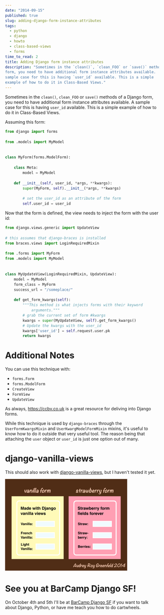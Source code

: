 ```yaml
---
date: "2014-09-15"
published: true
slug: adding-django-form-instance-attributes
tags:
  - python
  - django
  - howto
  - class-based-views
  - forms
time_to_read: 2
title: Adding Django form instance attributes
description: "Sometimes in the `clean()`, `clean_FOO` or `save()` methods of a Django
form, you need to have additional form instance attributes available.  A
sample case for this is having `user_id` available. This is a simple
example of how to do it in Class-Based Views."
---
```


Sometimes in the `clean()`, `clean_FOO` or `save()` methods of a Django
form, you need to have additional form instance attributes available. A
sample case for this is having `user_id` available. This is a simple
example of how to do it in Class-Based Views.

Assuming this form:

```python
from django import forms

from .models import MyModel


class MyForm(forms.ModelForm):

    class Meta:
        model = MyModel

    def __init__(self, user_id, *args, **kwargs):
        super(MyForm, self).__init__(*args, **kwargs)

        # set the user_id as an attribute of the form
        self.user_id = user_id
```

Now that the form is defined, the view needs to inject the form with the
user id:

```python
from django.views.generic import UpdateView

# this assumes that django-braces is installed
from braces.views import LoginRequiredMixin

from .forms import MyForm
from .models import MyModel


class MyUpdateView(LoginRequiredMixin, UpdateView):
    model = MyModel
    form_class = MyForm
    success_url = "/someplace/"

    def get_form_kwargs(self):
        """This method is what injects forms with their keyword
            arguments."""
        # grab the current set of form #kwargs
        kwargs = super(MyUpdateView, self).get_form_kwargs()
        # Update the kwargs with the user_id
        kwargs['user_id'] = self.request.user.pk
        return kwargs
```

# Additional Notes

You can use this technique with:

- `forms.Form`
- `forms.ModelForm`
- `CreateView`
- `FormView`
- `UpdateView`

As always, <https://ccbv.co.uk> is a great resource for deliving into
Django forms.

While this technique is used by `django-braces` through the
`UserFormKwargsMixin` and `UserKwargModelFormMixin` mixins, it's useful
to know how to do it outside that very useful tool. The reason being
that attaching the `user` object or `user_id` is just one option out of
many.

# django-vanilla-views

This should also work with
[django-vanilla-views](https://django-vanilla-views.org), but I haven't
tested it yet.

[![image](/public/images/form-attributes.png)](audrey.feldroy.com)

# See you at BarCamp Django SF!

On October 4th and 5th I'll be at [BarCamp Django
SF](/barcamp-django-sf.html) if you want to talk
about Django, Python, or have me teach you how to do cartwheels.
